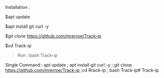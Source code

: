 Installation :


$apt update

$apt install git curl -y

$git clone https://github.com/mrerroe/Track-ip

$cd Track-ip

> Run : bash Track-ip




Single Command :
apt update ; apt install git curl -y ; git clone https://github.com/mrerroe/Track-ip ;cd Rrack-ip ; bash Track-ip# Track-ip
